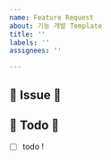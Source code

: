 ```yaml
---
name: Feature Request
about: 기능 개발 Template
title: ''
labels: ''
assignees: ''

---
```


## 🥫 Issue 🥫
<!-- 이슈에 대한 내용을 설명해주세요. -->

## 🍔  Todo 🥤
- [ ] todo !
<!-- 해야 할 일들을 적어주세요. -->
